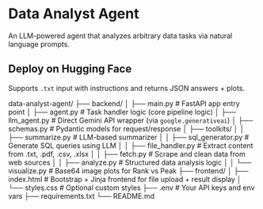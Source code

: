 # Data Analyst Agent

An LLM-powered agent that analyzes arbitrary data tasks via natural language prompts.

## Deploy on Hugging Face
Supports `.txt` input with instructions and returns JSON answers + plots.

data-analyst-agent/
├── backend/
│   ├── main.py                 # FastAPI app entry point
│   ├── agent.py                # Task handler logic (core pipeline logic)
│   ├── llm_agent.py            # Direct Gemini API wrapper (via `google.generativeai`)
│   ├── schemas.py              # Pydantic models for request/response
│   ├── toolkits/
│   │   ├── summarize.py        # LLM-based summarizer
│   │   ├── sql_generator.py    # Generate SQL queries using LLM
│   │   ├── file_handler.py     # Extract content from .txt, .pdf, .csv, .xlsx
│   │   ├── fetch.py            # Scrape and clean data from web sources
│   │   ├── analyze.py          # Structured data analysis logic
│   │   └── visualize.py        # Base64 image plots for Rank vs Peak
├── frontend/
│   ├── index.html              # Bootstrap + Jinja frontend for file upload + result display
│   └── styles.css              # Optional custom styles
├── .env                        # Your API keys and env vars
├── requirements.txt
└── README.md
